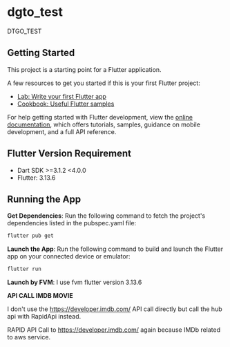 # dgto_test

DTGO_TEST

## Getting Started

This project is a starting point for a Flutter application.

A few resources to get you started if this is your first Flutter project:

- [Lab: Write your first Flutter app](https://docs.flutter.dev/get-started/codelab)
- [Cookbook: Useful Flutter samples](https://docs.flutter.dev/cookbook)

For help getting started with Flutter development, view the
[online documentation](https://docs.flutter.dev/), which offers tutorials,
samples, guidance on mobile development, and a full API reference.


## Flutter Version Requirement

- Dart SDK >=3.1.2 <4.0.0
- Flutter: 3.13.6

## Running the App

**Get Dependencies**: Run the following command to fetch the project's dependencies listed in the pubspec.yaml file:

```bash 
flutter pub get
```

**Launch the App**: Run the following command to build and launch the Flutter app on your connected device or emulator:

```bash 
flutter run
```

**Launch by FVM**: I use fvm flutter version 3.13.6

**API  CALL IMDB MOVIE** 

I don't use the https://developer.imdb.com/ API call directly but call the hub api with RapidApi instead.

RAPID API Call to https://developer.imdb.com/ again because IMDb related to aws service.

